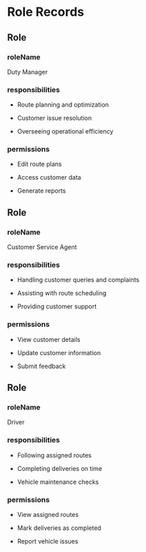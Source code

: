 # Role Records

## Role

### roleName

Duty Manager

### responsibilities

- Route planning and optimization

- Customer issue resolution

- Overseeing operational efficiency

### permissions

- Edit route plans

- Access customer data

- Generate reports

## Role

### roleName

Customer Service Agent

### responsibilities

- Handling customer queries and complaints

- Assisting with route scheduling

- Providing customer support

### permissions

- View customer details

- Update customer information

- Submit feedback

## Role

### roleName

Driver

### responsibilities

- Following assigned routes

- Completing deliveries on time

- Vehicle maintenance checks

### permissions

- View assigned routes

- Mark deliveries as completed

- Report vehicle issues

